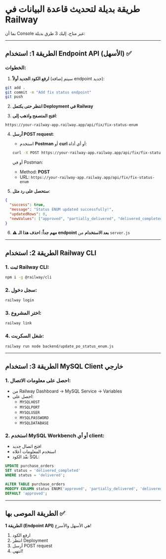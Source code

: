 # طريقة بديلة لتحديث قاعدة البيانات في Railway

بما أن Console غير متاح، إليك 3 طرق بديلة:

---

## الطريقة 1: استخدام Endpoint API (الأسهل) ✅

### الخطوات:

1. **ارفع الكود الجديد أولاً** (سيتم إضافة endpoint جديد):

```bash
git add .
git commit -m "Add fix status endpoint"
git push
```

2. **انتظر حتى يكتمل Deployment في Railway**

3. **افتح المتصفح واذهب إلى**:
```
https://your-railway-app.railway.app/api/fix/fix-status-enum
```

4. **أرسل POST request**:
   - استخدم **Postman** أو **curl** أو أي أداة:
   
   ```bash
   curl -X POST https://your-railway-app.railway.app/api/fix/fix-status-enum
   ```

   أو في Postman:
   - Method: **POST**
   - URL: `https://your-railway-app.railway.app/api/fix/fix-status-enum`

5. **ستحصل على رد مثل**:
```json
{
  "success": true,
  "message": "Status ENUM updated successfully!",
  "updatedRows": 0,
  "newValues": ["approved", "partially_delivered", "delivered_completed"]
}
```

6. **⚠️ مهم جداً: احذف هذا الـ endpoint بعد الاستخدام** من `server.js`

---

## الطريقة 2: استخدام Railway CLI

### 1. ثبت Railway CLI:
```bash
npm i -g @railway/cli
```

### 2. سجل دخول:
```bash
railway login
```

### 3. اختر المشروع:
```bash
railway link
```

### 4. شغل السكربت:
```bash
railway run node backend/update_po_status_enum.js
```

---

## الطريقة 3: استخدام MySQL Client خارجي

### 1. احصل على معلومات الاتصال:
- من Railway Dashboard → MySQL Service → Variables
- احصل على:
  - `MYSQLHOST`
  - `MYSQLPORT`
  - `MYSQLUSER`
  - `MYSQLPASSWORD`
  - `MYSQLDATABASE`

### 2. استخدم MySQL Workbench أو أي client:
- افتح اتصال جديد
- استخدم المعلومات أعلاه
- نفّذ الكود SQL:

```sql
UPDATE purchase_orders 
SET status = 'delivered_completed' 
WHERE status = 'delivered';

ALTER TABLE purchase_orders 
MODIFY COLUMN status ENUM('approved', 'partially_delivered', 'delivered_completed') 
DEFAULT 'approved';
```

---

## الطريقة الموصى بها ✅

**الطريقة 1 (Endpoint API)** هي الأسهل والأسرع!

1. ارفع الكود
2. انتظر Deployment
3. أرسل POST request
4. انتهى!

